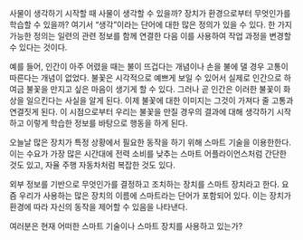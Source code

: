 사물이 생각하기 시작할 때
사물이 생각할 수 있을까? 장치가 환경으로부터 무엇인가를 학습할 수 있을까? 여기서 “생각”이라는 단어에 대한 많은 정의가 있을 수 있다. 한 가지 가능한 정의는 일련의 관련 정보를 함께 연결한 다음 이를 사용하여 작업 과정을 변경할 수 있다는 것이다.

예를 들어, 인간이 아주 어렸을 때는 불이 뜨겁다는 개념이나 손을 불에 댈 경우 고통이 따른다는 개념이 없었다. 불꽃은 시각적으로 예쁘게 보일 수 있어서 실제로 인간으로 하여금 불꽃을 만지고 싶은 마음이 생기게 할 수 있다. 그러나 곧 인간은 이러한 불꽃이 화상을 일으킨다는 사실을 알게 된다. 이제 불꽃에 대한 이미지는 그것이 가져다 줄 고통과 연결짓게 된다. 이 시점으로부터 우리는 불꽃을 만질 경우의 결과에 대해 생각하기 시작하고 이렇게 학습한 정보를 바탕으로 행동을 하게 된다.

오늘날 많은 장치가 특정 상황에서 필요한 동작을 하기 위해 스마트 기술을 이용한한다. 이는 수요가 가장 많은 시간대에 전력 소비를 낮추는 스마트 어플라이언스처럼 간단한 것도 있고, 자율 주행 자동차처럼 복잡한 것도 있다.

외부 정보를 기반으로 무엇인가를 결정하고 조치하는 장치를 스마트 장치라고 한다. 요즘 우리가 사용하는 많은 장치의 이름에 스마트라는 단어가 포함되어 있다. 이는 장치가 환경에 따라 자신의 동작을 제어할 수 있음을 나타낸다.

여러분은 현재 어떠한 스마트 기술이나 스마트 장치를 사용하고 있는가?